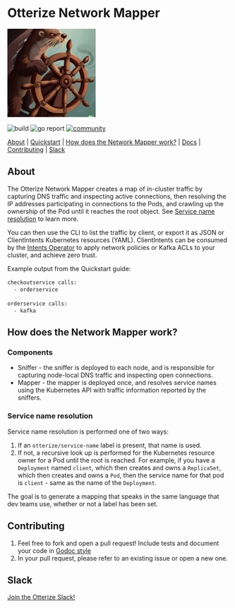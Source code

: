# Otterize Network Mapper

![Otter Manning Helm](./otterhelm.png)


![build](https://github.com/otterize/network-mapper/actions/workflows/build.yaml/badge.svg)
![go report](https://img.shields.io/static/v1?label=go%20report&message=A%2B&color=success)
[![community](https://img.shields.io/badge/slack-Otterize_Slack-purple.svg?logo=slack)](https://joinslack.otterize.com)

[About](#about) | [Quickstart](https://docs.otterize.com/quick-tutorials/k8s-network-mapper) | [How does the Network Mapper work?](#how-does-the-intents-operator-work) | [Docs](https://docs.otterize.com/documentation/k8s-operators/operator) | [Contributing](#contributing) | [Slack](#slack)

## About
The Otterize Network Mapper creates a map of in-cluster traffic by capturing DNS traffic and inspecting active connections, then resolving the IP addresses participating in connections to the Pods, and crawling up the ownership of the Pod until it reaches the root object. See [Service name resolution](#Service_name_resolution) to learn more.

You can then use the CLI to list the traffic by client, or export it as JSON or ClientIntents Kubernetes resources (YAML). ClientIntents can be consumed by the [Intents Operator](https://github.com/otterize/intents-operator) to apply network policies or Kafka ACLs to your cluster, and achieve zero trust.

Example output from the Quickstart guide:
```
checkoutservice calls:
  - orderservice

orderservice calls:
  - kafka
```

## How does the Network Mapper work?

### Components
- Sniffer - the sniffer is deployed to each node, and is responsible for capturing node-local DNS traffic and inspecting open connections.
- Mapper - the mapper is deployed once, and resolves service names using the Kubernetes API with traffic information reported by the sniffers.

### Service name resolution
Service name resolution is performed one of two ways:
1. If an `otterize/service-name` label is present, that name is used.
2. If not, a recursive look up is performed for the Kubernetes resource owner for a Pod until the root is reached. For example, if you have a `Deployment` named `client`, which then creates and owns a `ReplicaSet`, which then creates and owns a `Pod`, then the service name for that pod is `client` - same as the name of the `Deployment`.

The goal is to generate a mapping that speaks in the same language that dev teams use, whether or not a label has been set.

## Contributing
1. Feel free to fork and open a pull request! Include tests and document your code in [Godoc style](https://go.dev/blog/godoc)
2. In your pull request, please refer to an existing issue or open a new one.

## Slack
[Join the Otterize Slack!](https://joinslack.otterize.com)
